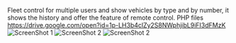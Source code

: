 Fleet control for multiple users and show vehicles by type and by number, it shows the history and offer the feature of remote control.
PHP files https://drive.google.com/open?id=1p-LH3b4clZy2S8NWphjibL9iFI3dFMzK
![ScreenShot 1](https://i.imgur.com/qzNphxcl.png)
![ScreenShot 2](https://i.imgur.com/6WeVIkhl.png)
![ScreenShot 2](https://i.imgur.com/4r9tyZ5l.png)
